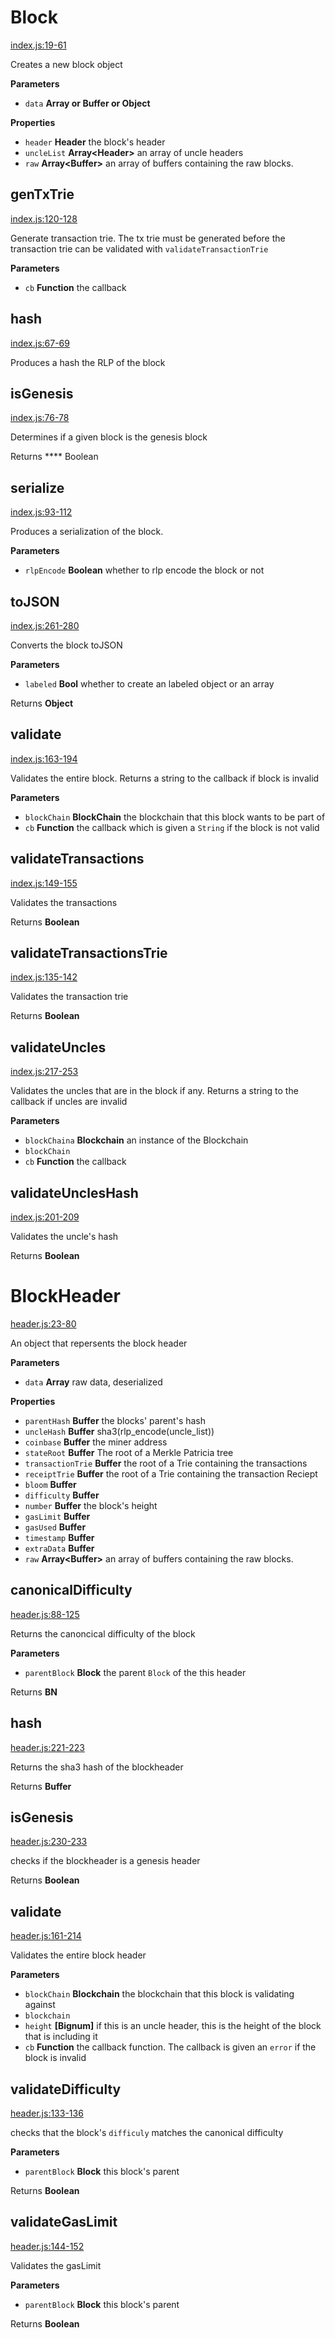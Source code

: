 # Block

[index.js:19-61](https://github.com/ethereum/ethereumjs-block/blob/e8b525761f49a6a2bab4614ddedc202390135fc7/index.js#L19-L61 "Source code on GitHub")

Creates a new block object

**Parameters**

-   `data` **Array or Buffer or Object** 

**Properties**

-   `header` **Header** the block's header
-   `uncleList` **Array&lt;Header&gt;** an array of uncle headers
-   `raw` **Array&lt;Buffer&gt;** an array of buffers containing the raw blocks.

## genTxTrie

[index.js:120-128](https://github.com/ethereum/ethereumjs-block/blob/e8b525761f49a6a2bab4614ddedc202390135fc7/index.js#L120-L128 "Source code on GitHub")

Generate transaction trie. The tx trie must be generated before the transaction trie can
be validated with `validateTransactionTrie`

**Parameters**

-   `cb` **Function** the callback

## hash

[index.js:67-69](https://github.com/ethereum/ethereumjs-block/blob/e8b525761f49a6a2bab4614ddedc202390135fc7/index.js#L67-L69 "Source code on GitHub")

Produces a hash the RLP of the block

## isGenesis

[index.js:76-78](https://github.com/ethereum/ethereumjs-block/blob/e8b525761f49a6a2bab4614ddedc202390135fc7/index.js#L76-L78 "Source code on GitHub")

Determines if a given block is the genesis block

Returns **** Boolean

## serialize

[index.js:93-112](https://github.com/ethereum/ethereumjs-block/blob/e8b525761f49a6a2bab4614ddedc202390135fc7/index.js#L93-L112 "Source code on GitHub")

Produces a serialization of the block.

**Parameters**

-   `rlpEncode` **Boolean** whether to rlp encode the block or not

## toJSON

[index.js:261-280](https://github.com/ethereum/ethereumjs-block/blob/e8b525761f49a6a2bab4614ddedc202390135fc7/index.js#L261-L280 "Source code on GitHub")

Converts the block toJSON

**Parameters**

-   `labeled` **Bool** whether to create an labeled object or an array

Returns **Object** 

## validate

[index.js:163-194](https://github.com/ethereum/ethereumjs-block/blob/e8b525761f49a6a2bab4614ddedc202390135fc7/index.js#L163-L194 "Source code on GitHub")

Validates the entire block. Returns a string to the callback if block is invalid

**Parameters**

-   `blockChain` **BlockChain** the blockchain that this block wants to be part of
-   `cb` **Function** the callback which is given a `String` if the block is not valid

## validateTransactions

[index.js:149-155](https://github.com/ethereum/ethereumjs-block/blob/e8b525761f49a6a2bab4614ddedc202390135fc7/index.js#L149-L155 "Source code on GitHub")

Validates the transactions

Returns **Boolean** 

## validateTransactionsTrie

[index.js:135-142](https://github.com/ethereum/ethereumjs-block/blob/e8b525761f49a6a2bab4614ddedc202390135fc7/index.js#L135-L142 "Source code on GitHub")

Validates the transaction trie

Returns **Boolean** 

## validateUncles

[index.js:217-253](https://github.com/ethereum/ethereumjs-block/blob/e8b525761f49a6a2bab4614ddedc202390135fc7/index.js#L217-L253 "Source code on GitHub")

Validates the uncles that are in the block if any. Returns a string to the callback if uncles are invalid

**Parameters**

-   `blockChaina` **Blockchain** an instance of the Blockchain
-   `blockChain`  
-   `cb` **Function** the callback

## validateUnclesHash

[index.js:201-209](https://github.com/ethereum/ethereumjs-block/blob/e8b525761f49a6a2bab4614ddedc202390135fc7/index.js#L201-L209 "Source code on GitHub")

Validates the uncle's hash

Returns **Boolean** 

# BlockHeader

[header.js:23-80](https://github.com/ethereum/ethereumjs-block/blob/e8b525761f49a6a2bab4614ddedc202390135fc7/header.js#L23-L80 "Source code on GitHub")

An object that repersents the block header

**Parameters**

-   `data` **Array** raw data, deserialized

**Properties**

-   `parentHash` **Buffer** the blocks' parent's hash
-   `uncleHash` **Buffer** sha3(rlp_encode(uncle_list))
-   `coinbase` **Buffer** the miner address
-   `stateRoot` **Buffer** The root of a Merkle Patricia tree
-   `transactionTrie` **Buffer** the root of a Trie containing the transactions
-   `receiptTrie` **Buffer** the root of a Trie containing the transaction Reciept
-   `bloom` **Buffer** 
-   `difficulty` **Buffer** 
-   `number` **Buffer** the block's height
-   `gasLimit` **Buffer** 
-   `gasUsed` **Buffer** 
-   `timestamp` **Buffer** 
-   `extraData` **Buffer** 
-   `raw` **Array&lt;Buffer&gt;** an array of buffers containing the raw blocks.

## canonicalDifficulty

[header.js:88-125](https://github.com/ethereum/ethereumjs-block/blob/e8b525761f49a6a2bab4614ddedc202390135fc7/header.js#L88-L125 "Source code on GitHub")

Returns the canoncical difficulty of the block

**Parameters**

-   `parentBlock` **Block** the parent `Block` of the this header

Returns **BN** 

## hash

[header.js:221-223](https://github.com/ethereum/ethereumjs-block/blob/e8b525761f49a6a2bab4614ddedc202390135fc7/header.js#L221-L223 "Source code on GitHub")

Returns the sha3 hash of the blockheader

Returns **Buffer** 

## isGenesis

[header.js:230-233](https://github.com/ethereum/ethereumjs-block/blob/e8b525761f49a6a2bab4614ddedc202390135fc7/header.js#L230-L233 "Source code on GitHub")

checks if the blockheader is a genesis header

Returns **Boolean** 

## validate

[header.js:161-214](https://github.com/ethereum/ethereumjs-block/blob/e8b525761f49a6a2bab4614ddedc202390135fc7/header.js#L161-L214 "Source code on GitHub")

Validates the entire block header

**Parameters**

-   `blockChain` **Blockchain** the blockchain that this block is validating against
-   `blockchain`  
-   `height` **[Bignum]** if this is an uncle header, this is the height of the block that is including it
-   `cb` **Function** the callback function. The callback is given an `error` if the block is invalid

## validateDifficulty

[header.js:133-136](https://github.com/ethereum/ethereumjs-block/blob/e8b525761f49a6a2bab4614ddedc202390135fc7/header.js#L133-L136 "Source code on GitHub")

checks that the block's `difficuly` matches the canonical difficulty

**Parameters**

-   `parentBlock` **Block** this block's parent

Returns **Boolean** 

## validateGasLimit

[header.js:144-152](https://github.com/ethereum/ethereumjs-block/blob/e8b525761f49a6a2bab4614ddedc202390135fc7/header.js#L144-L152 "Source code on GitHub")

Validates the gasLimit

**Parameters**

-   `parentBlock` **Block** this block's parent

Returns **Boolean** 
